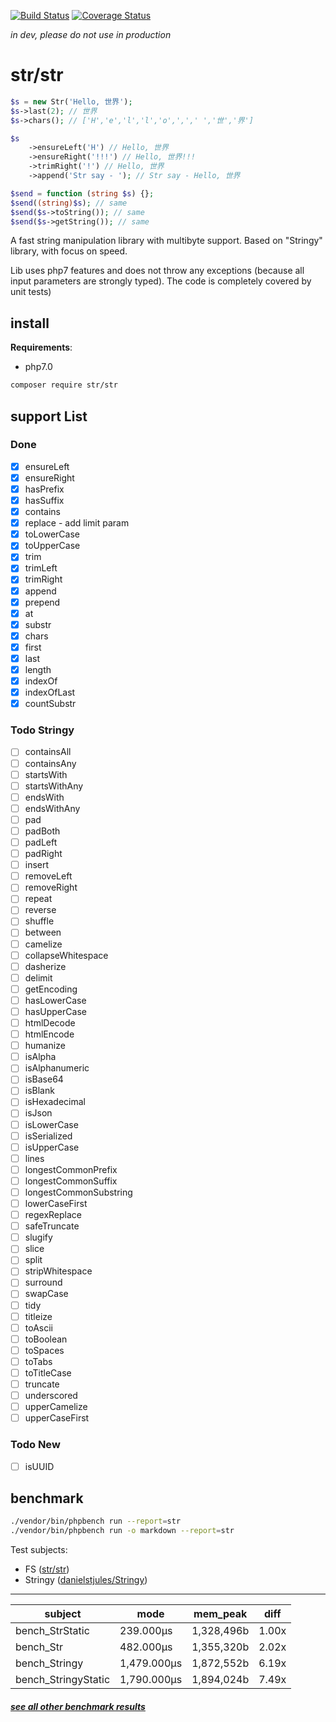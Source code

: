 [![Build Status](https://travis-ci.org/fe3dback/str.svg?branch=master)](https://travis-ci.org/fe3dback/str) [![Coverage Status](https://coveralls.io/repos/github/fe3dback/str/badge.svg?branch=master)](https://coveralls.io/github/fe3dback/str?branch=master)

_in dev, please do not use in production_

# str/str

```php
$s = new Str('Hello, 世界');
$s->last(2); // 世界
$s->chars(); // ['H','e','l','l','o',',',' ','世','界']

$s
    ->ensureLeft('H') // Hello, 世界
    ->ensureRight('!!!') // Hello, 世界!!!
    ->trimRight('!') // Hello, 世界
    ->append('Str say - '); // Str say - Hello, 世界

$send = function (string $s) {};
$send((string)$s); // same
$send($s->toString()); // same
$send($s->getString()); // same
```

A fast string manipulation library with multibyte support. 
Based on "Stringy" library, with focus on speed.

Lib uses php7 features and does not throw any 
exceptions (because all input parameters are 
strongly typed). The code is completely covered by unit tests)

## install

__Requirements__:
- php7.0

```bash
composer require str/str
```

## support List

### Done
- [x] ensureLeft
- [x] ensureRight
- [x] hasPrefix
- [x] hasSuffix
- [x] contains
- [x] replace - add limit param
- [x] toLowerCase
- [x] toUpperCase
- [x] trim
- [x] trimLeft
- [x] trimRight
- [x] append
- [x] prepend
- [x] at
- [x] substr
- [x] chars
- [x] first
- [x] last
- [x] length
- [x] indexOf
- [x] indexOfLast
- [x] countSubstr

### Todo Stringy
- [ ] containsAll
- [ ] containsAny
- [ ] startsWith
- [ ] startsWithAny
- [ ] endsWith
- [ ] endsWithAny
- [ ] pad
- [ ] padBoth
- [ ] padLeft
- [ ] padRight
- [ ] insert
- [ ] removeLeft
- [ ] removeRight
- [ ] repeat
- [ ] reverse
- [ ] shuffle
- [ ] between
- [ ] camelize
- [ ] collapseWhitespace
- [ ] dasherize
- [ ] delimit
- [ ] getEncoding
- [ ] hasLowerCase
- [ ] hasUpperCase
- [ ] htmlDecode
- [ ] htmlEncode
- [ ] humanize
- [ ] isAlpha
- [ ] isAlphanumeric
- [ ] isBase64
- [ ] isBlank
- [ ] isHexadecimal
- [ ] isJson
- [ ] isLowerCase
- [ ] isSerialized
- [ ] isUpperCase
- [ ] lines
- [ ] longestCommonPrefix
- [ ] longestCommonSuffix
- [ ] longestCommonSubstring
- [ ] lowerCaseFirst
- [ ] regexReplace
- [ ] safeTruncate
- [ ] slugify
- [ ] slice
- [ ] split
- [ ] stripWhitespace
- [ ] surround
- [ ] swapCase
- [ ] tidy
- [ ] titleize
- [ ] toAscii
- [ ] toBoolean
- [ ] toSpaces
- [ ] toTabs
- [ ] toTitleCase
- [ ] truncate
- [ ] underscored
- [ ] upperCamelize
- [ ] upperCaseFirst

### Todo New
- [ ] isUUID

## benchmark

```bash
./vendor/bin/phpbench run --report=str
./vendor/bin/phpbench run -o markdown --report=str
```

Test subjects:
- FS ([str/str](https://github.com/fe3dback/str))
- Stringy ([danielstjules/Stringy](https://github.com/danielstjules/Stringy))

----

subject | mode | mem_peak | diff
 --- | --- | --- | --- 
bench_StrStatic | 239.000μs | 1,328,496b | 1.00x
bench_Str | 482.000μs | 1,355,320b | 2.02x
bench_Stringy | 1,479.000μs | 1,872,552b | 6.19x
bench_StringyStatic | 1,790.000μs | 1,894,024b | 7.49x

##### [see all other benchmark results](https://github.com/fe3dback/str/blob/master/benchmark.md)